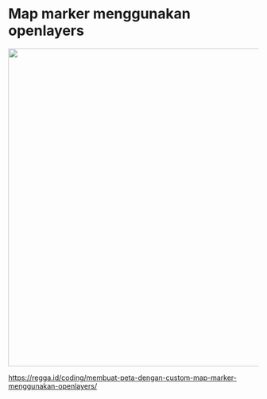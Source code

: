 # Map marker menggunakan openlayers

<img src="https://regga.id/static/ee2b4810e182c7dfb19cd9a0a48b347a/533d0/regga-rantai-membuat-peta-dengan-custom-map-marker-menggunakan-openlayers.jpg" width="640">

<a href="https://regga.id/coding/membuat-peta-dengan-custom-map-marker-menggunakan-openlayers/" target="_blank">https://regga.id/coding/membuat-peta-dengan-custom-map-marker-menggunakan-openlayers/</a>
